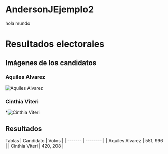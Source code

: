 # AndersonJEjemplo2

hola mundo

# Resultados electorales 

## Imágenes de los candidatos
### Aquiles Alvarez
![Aquiles Alvarez](https://github.com/AnJoGar/AndersonJEjemplo2/blob/main/aquiles.jfif)
### Cinthia Viteri
*![Cinthia Viteri](https://github.com/AnJoGar/AndersonJEjemplo2/blob/main/1200px-Cynthia_Viteri_en_2018_02_(cropped).jpg)

## Resultados 

Tablas 
| Candidato | Votos   |
| ------- | -------- |
| Aquiles Alvarez  | 551, 996   |
| Cinthia Viteri   | 420, 208   |
